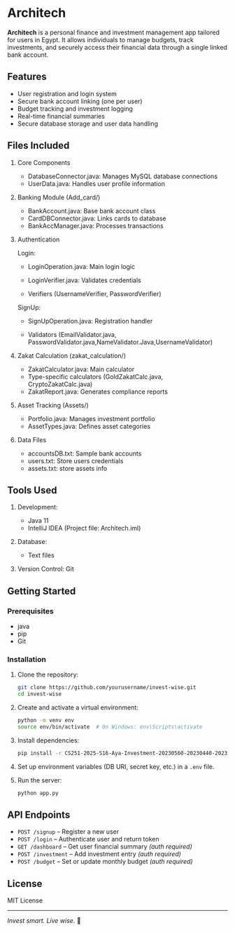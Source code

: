 # Architech

**Architech** is a personal finance and investment management app tailored for users in Egypt. It allows individuals to manage budgets, track investments, and securely access their financial data through a single linked bank account.

## Features

- User registration and login system
- Secure bank account linking (one per user)
- Budget tracking and investment logging
- Real-time financial summaries
- Secure database storage and user data handling

## Files Included
1. Core Components 
   - DatabaseConnector.java: Manages MySQL database connections 
   - UserData.java: Handles user profile information

2. Banking Module (Add_card/)
   - BankAccount.java: Base bank account class 
   - CardDBConnector.java: Links cards to database 
   - BankAccManager.java: Processes transactions

3. Authentication 

   Login:
     - LoginOperation.java: Main login logic 
        
     - LoginVerifier.java: Validates credentials
          
     - Verifiers (UsernameVerifier, PasswordVerifier)

   SignUp:
   
     - SignUpOperation.java: Registration handler 
      
     - Validators (EmailValidator.java, PasswordValidator.java,NameValidator.Java,UsernameValidator)


4. Zakat Calculation (zakat_calculation/)
   - ZakatCalculator.java: Main calculator 
   - Type-specific calculators (GoldZakatCalc.java, CryptoZakatCalc.java)
   - ZakatReport.java: Generates compliance reports


5. Asset Tracking (Assets/)
   - Portfolio.java: Manages investment portfolio 
   - AssetTypes.java: Defines asset categories


6. Data Files 
   - accountsDB.txt: Sample bank accounts 
   - users.txt: Store users credentials
   - assets.txt: store assets info

## Tools Used
1. Development:
   - Java 11 
   - IntelliJ IDEA (Project file: Architech.iml)


2. Database:
   - Text files


3. Version Control: Git


## Getting Started

### Prerequisites
- java
- pip
- Git

### Installation

1. Clone the repository:
   ```bash
   git clone https://github.com/yourusername/invest-wise.git
   cd invest-wise
   ````

2. Create and activate a virtual environment:

   ```bash
   python -m venv env
   source env/bin/activate  # On Windows: env\Scripts\activate
   ```

3. Install dependencies:

   ```bash
   pip install -r CS251-2025-S16-Aya-Investment-20230560-20230440-20231088-SDS.pdf
   ```

4. Set up environment variables (DB URI, secret key, etc.) in a `.env` file.

5. Run the server:

   ```bash
   python app.py
   ```

## API Endpoints

* `POST /signup` – Register a new user
* `POST /login` – Authenticate user and return token
* `GET /dashboard` – Get user financial summary *(auth required)*
* `POST /investment` – Add investment entry *(auth required)*
* `POST /budget` – Set or update monthly budget *(auth required)*

## License

MIT License

---

*Invest smart. Live wise.* 💼
